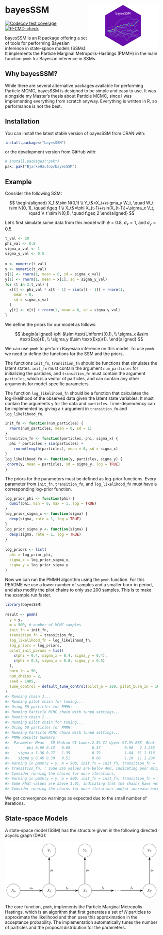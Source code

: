
<!-- README.md is generated from README.Rmd. Please edit that file -->

# bayesSSM <img src="man/figures/logo.png" align="right" height="138" alt="" />

<!-- badges: start -->

[![Codecov test
coverage](https://codecov.io/gh/BjarkeHautop/bayesSSM/graph/badge.svg)](https://app.codecov.io/gh/BjarkeHautop/bayesSSM)
[![R-CMD-check](https://github.com/BjarkeHautop/bayesSSM/actions/workflows/R-CMD-check.yaml/badge.svg)](https://github.com/BjarkeHautop/bayesSSM/actions/workflows/R-CMD-check.yaml)
<!-- badges: end -->

bayesSSM is an R package offering a set of tools for performing Bayesian
inference in state-space models (SSMs). It implements the Particle
Marginal Metropolis-Hastings (PMMH) in the main function `pmmh` for
Bayesian inference in SSMs.

## Why bayesSSM?

While there are several alternative packages available for performing
Particle MCMC, bayesSSM is designed to be simple and easy to use. It was
alongside my Master’s thesis about Particle MCMC, since I was
implementing everything from scratch anyway. Everything is written in R,
so performance is not the best.

## Installation

You can install the latest stable version of bayesSSM from CRAN with:

``` r
install.packages("bayesSSM")
```

or the development version from GitHub with:

``` r
# install.packages("pak")
pak::pak("BjarkeHautop/bayesSSM")
```

## Example

Consider the following SSM:

$$
\begin{aligned}
        X_1 &\sim N(0,1) \\
        Y_t&=X_t+\sigma_y W_t, \quad W_t \sim N(0, 1), \quad t\geq 1 \\
        X_t&=\phi X_{t-1}+\sin(X_{t-1})+\sigma_x V_t, \quad V_t \sim N(0,1), \quad t\geq 2
\end{aligned}
$$

Let’s first simulate some data from this model with $\phi = 0.8$,
$\sigma_x = 1$, and $\sigma_y = 0.5$.

``` r
t_val <- 20
phi_val <- 0.8
sigma_x_val <- 1
sigma_y_val <- 0.5

x <- numeric(t_val)
y <- numeric(t_val)
x[1] <- rnorm(1, mean = 0, sd = sigma_x_val)
y[1] <- rnorm(1, mean = x[1], sd = sigma_y_val)
for (t in 2:t_val) {
  x[t] <- phi_val * x[t - 1] + sin(x[t - 1]) + rnorm(1,
    mean = 0,
    sd = sigma_x_val
  )
  y[t] <- x[t] + rnorm(1, mean = 0, sd = sigma_y_val)
}
```

We define the priors for our model as follows:

$$
\begin{aligned}
        \phi &\sim \text{Uniform}(0,1), \\
        \sigma_x &\sim \text{Exp}(1), \\
        \sigma_y &\sim \text{Exp}(1).
\end{aligned}
$$

We can use `pmmh` to perform Bayesian inference on this model. To use
`pmmh` we need to define the functions for the SSM and the priors.

The functions `init_fn`, `transition_fn` should be functions that
simulates the latent states. `init_fn` must contain the argument
`num_particles` for initializing the particles, and `transition_fn` must
contain the argument `particles`, which is a vector of particles, and
can contain any other arguments for model-specific parameters.

The function `log_likelihood_fn` should be a function that calculates
the log-likelihood of the observed data given the latent state
variables. It must contain the arguments `y` for the data and
`particles`. Time-dependency can be implemented by giving a `t` argument
in `transition_fn` and `log_likelihood_fn`.

``` r
init_fn <- function(num_particles) {
  rnorm(num_particles, mean = 0, sd = 1)
}
transition_fn <- function(particles, phi, sigma_x) {
  phi * particles + sin(particles) +
    rnorm(length(particles), mean = 0, sd = sigma_x)
}
log_likelihood_fn <- function(y, particles, sigma_y) {
 dnorm(y, mean = particles, sd = sigma_y, log = TRUE)
}
```

The priors for the parameters must be defined as log-prior functions.
Every parameter from `init_fn`, `transition_fn`, and `log_likelihood_fn`
must have a corresponding log-prior function.

``` r
log_prior_phi <- function(phi) {
  dunif(phi, min = 0, max = 1, log = TRUE)
}
log_prior_sigma_x <- function(sigma) {
  dexp(sigma, rate = 1, log = TRUE)
}
log_prior_sigma_y <- function(sigma) {
  dexp(sigma, rate = 1, log = TRUE)
}

log_priors <- list(
  phi = log_prior_phi,
  sigma_x = log_prior_sigma_x,
  sigma_y = log_prior_sigma_y
)
```

Now we can run the PMMH algorithm using the `pmmh` function. For this
README we use a lower number of samples and a smaller burn-in period,
and also modify the pilot chains to only use 200 samples. This is to
make the example run faster.

``` r
library(bayesSSM)

result <- pmmh(
  y = y,
  m = 500, # number of MCMC samples
  init_fn = init_fn,
  transition_fn = transition_fn,
  log_likelihood_fn = log_likelihood_fn,
  log_priors = log_priors,
  pilot_init_params = list(
    c(phi = 0.4, sigma_x = 0.4, sigma_y = 0.4),
    c(phi = 0.8, sigma_x = 0.8, sigma_y = 0.8)
  ),
  burn_in = 50,
  num_chains = 2,
  seed = 1405,
  tune_control = default_tune_control(pilot_m = 200, pilot_burn_in = 10)
)
#> Running chain 1...
#> Running pilot chain for tuning...
#> Using 58 particles for PMMH:
#> Running Particle MCMC chain with tuned settings...
#> Running chain 2...
#> Running pilot chain for tuning...
#> Using 50 particles for PMMH:
#> Running Particle MCMC chain with tuned settings...
#> PMMH Results Summary:
#>  Parameter Mean   SD Median CI Lower.2.5% CI Upper.97.5% ESS  Rhat
#>        phi 0.69 0.15   0.65          0.37           0.98   2 1.255
#>    sigma_x 1.30 0.27   1.35          0.79           1.84  31 1.116
#>    sigma_y 0.49 0.30   0.51          0.08           1.10  11 1.204
#> Warning in pmmh(y = y, m = 500, init_fn = init_fn, transition_fn =
#> transition_fn, : Some ESS values are below 400, indicating poor mixing.
#> Consider running the chains for more iterations.
#> Warning in pmmh(y = y, m = 500, init_fn = init_fn, transition_fn = transition_fn, : 
#> Some Rhat values are above 1.01, indicating that the chains have not converged. 
#> Consider running the chains for more iterations and/or increase burn_in.
```

We get convergence warnings as expected due to the small number of
iterations.

## State-space Models

A state-space model (SSM) has the structure given in the following
directed acyclic graph (DAG):

![](man/figures/DAG_SSM.png)

The core function, `pmmh`, implements the Particle Marginal
Metropolis-Hastings, which is an algorithm that first generates a set of
$N$ particles to approximate the likelihood and then uses this
approximation in the acceptance probability. The implementation
automatically tunes the number of particles and the proposal
distribution for the parameters.

